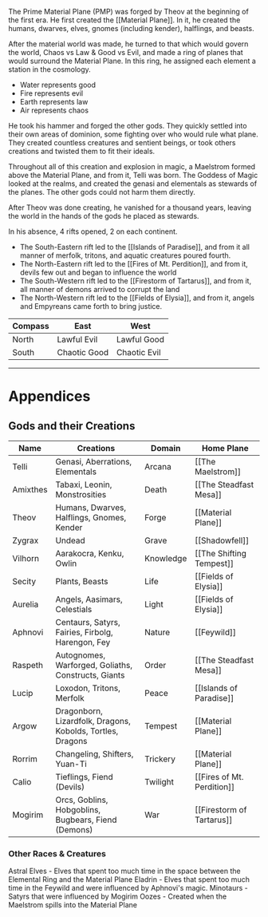 The Prime Material Plane (PMP) was forged by Theov at the beginning of the first era. He first created the [[Material Plane]]. In it, he created the humans, dwarves, elves, gnomes (including kender), halflings, and beasts. 

After the material world was made, he turned to that which would govern the world, Chaos vs Law & Good vs Evil, and made a ring of planes that would surround the Material Plane. In this ring, he assigned each element a station in the cosmology. 
- Water represents good
- Fire represents evil
- Earth represents law
- Air represents chaos

He took his hammer and forged the other gods. They quickly settled into their own areas of dominion, some fighting over who would rule what plane. They created countless creatures and sentient beings, or took others creations and twisted them to fit their ideals. 

Throughout all of this creation and explosion in magic, a Maelstrom formed above the Material Plane, and from it, Telli was born. The Goddess of Magic looked at the realms, and created the genasi and elementals as stewards of the planes. The other gods could not harm them directly.  

After Theov was done creating, he vanished for a thousand years, leaving the world in the hands of the gods he placed as stewards.  

In his absence, 4 rifts opened, 2 on each continent. 
* The South-Eastern rift led to the [[Islands of Paradise]], and from it all manner of merfolk, tritons, and aquatic creatures poured fourth. 
* The North-Eastern rift led to the [[Fires of Mt. Perdition]], and from it, devils few out and began to influence the world
* The South-Western rift led to the [[Firestorm of Tartarus]], and from it, all manner of demons arrived to corrupt the land
* The North-Western rift led to the [[Fields of Elysia]], and from it, angels and Empyreans came forth to bring justice. 

| Compass | East         | West         |
| ------- | ------------ | ------------ |
| North   | Lawful Evil  | Lawful Good  |
| South   | Chaotic Good | Chaotic Evil |

---
# Appendices
## Gods and their Creations
| Name     | Creations                                                  | Domain    | Home Plane                 |
| -------- | ---------------------------------------------------------- | --------- | -------------------------- |
| Telli    | Genasi, Aberrations, Elementals                            | Arcana    | [[The Maelstrom]]          |
| Amixthes | Tabaxi, Leonin, Monstrosities                              | Death     | [[The Steadfast Mesa]]     |
| Theov    | Humans, Dwarves, Halflings, Gnomes, Kender                 | Forge     | [[Material Plane]]         |
| Zygrax   | Undead                                                     | Grave     | [[Shadowfell]]             |
| Vilhorn  | Aarakocra, Kenku, Owlin                                    | Knowledge | [[The Shifting Tempest]]   |
| Secity   | Plants, Beasts                                             | Life      | [[Fields of Elysia]]       |
| Aurelia  | Angels, Aasimars, Celestials                               | Light     | [[Fields of Elysia]]       |
| Aphnovi  | Centaurs, Satyrs, Fairies, Firbolg, Harengon, Fey          | Nature    | [[Feywild]]                |
| Raspeth  | Autognomes, Warforged, Goliaths, Constructs, Giants        | Order     | [[The Steadfast Mesa]]     |
| Lucip    | Loxodon, Tritons, Merfolk                                  | Peace     | [[Islands of Paradise]]        |
| Argow    | Dragonborn, Lizardfolk, Dragons, Kobolds, Tortles, Dragons | Tempest   | [[Material Plane]]         |
| Rorrim   | Changeling, Shifters, Yuan-Ti                              | Trickery  | [[Material Plane]]         |
| Calio    | Tieflings, Fiend (Devils)                                  | Twilight  | [[Fires of Mt. Perdition]] |
| Mogirim  | Orcs, Goblins, Hobgoblins, Bugbears, Fiend (Demons)        | War       | [[Firestorm of Tartarus]]  | 

### Other Races & Creatures
Astral Elves - Elves that spent too much time in the space between the Elemental Ring and the Material Plane
Eladrin - Elves that spent too much time in the Feywild and were influenced by Aphnovi's magic. 
Minotaurs - Satyrs that were influenced by Mogirim
Oozes - Created when the Maelstrom spills into the Material Plane